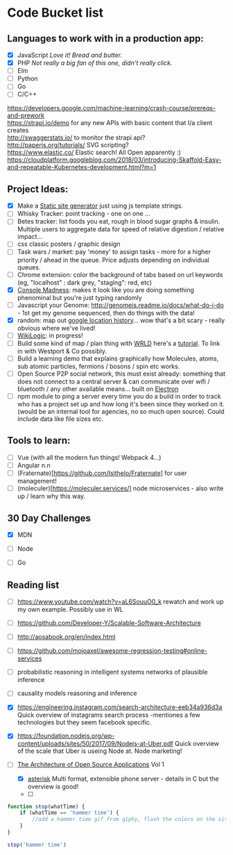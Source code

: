 # Code Bucket list

## Languages to work with in a production app:

 - [x] JavaScript *Love it! Bread and butter.*
 - [x] PHP *Not really a big fan of this one, didn't really click.*
 - [ ] Elm
 - [ ] Python
 - [ ] Go
 - [ ] C/C++
 
https://developers.google.com/machine-learning/crash-course/prereqs-and-prework  
https://strapi.io/demo for any new APIs with basic content that I/a client creates  
http://swaggerstats.io/ to monitor the strapi api?  
http://paperjs.org/tutorials/ SVG scripting?  
https://www.elastic.co/ Elastic search! All Open apparently :)
https://cloudplatform.googleblog.com/2018/03/introducing-Skaffold-Easy-and-repeatable-Kubernetes-development.html?m=1

## Project Ideas:

 - [x] Make a [Static site generator](https://www.npmjs.com/package/mini-site-generator) just using js template strings.
 - [ ] Whisky Tracker: point tracking - one on one ...
 - [ ] Betes tracker: list foods you eat, rough in blood sugar graphs & insulin. Multiple users to aggregate data for speed of relative digestion / relative impact...
 - [ ] css classic posters / graphic design
 - [ ] Task wars / market: pay 'money' to assign tasks - more for a higher priority / ahead in the queue. Price adjusts depending on individual queues.
 - [ ] Chrome extension: color the background of tabs based on url keywords (eg, "localhost" : dark grey, "staging": red, etc)
 - [x] [Console Madness](https://github.com/ijmccallum/consoleMadness): makes it look like you are doing something phenominal but you're just typing randomly
 - [ ] Javascript your Genome: http://genomejs.readme.io/docs/what-do-i-do - 1st get my genome sequenced, then do things with the data!
 - [x] random: map out [google location history](https://codeburst.io/how-i-created-a-heatmap-of-my-location-history-with-javascript-google-maps-972a2d1be240)... wow that's a bit scary - really obvious where we've lived!
 - [ ] [WikiLogic](https://github.com/WikiLogic/WikiLogic): in progress!
 - [ ] Build some kind of map / plan thing with [WRLD](https://www.wrld3d.com/) here's a [tutorial](https://www.sitepoint.com/building-dynamic-3d-maps/). To link in with Westport & Co possibly.
 - [ ] Build a learning demo that explains graphically how Molecules, atoms, sub atomic particles, fermions / bosons / spin etc works.
 - [ ] Open Source P2P social network, this must exist already: something that does not connect to a central server & can communicate over wifi / bluetooth / any other available means... built on [Electron](http://electron.atom.io/) 
 - [ ] npm module to ping a server every time you do a build in order to track who has a project set up and how long it's been since they worked on it. (would be an internal tool for agencies, no so much open source). Could include data like file sizes etc.

## Tools to learn:

 - [ ] Vue (with all the modern fun things! Webpack 4...)
 - [ ] Angular n.n
 - [ ] (Fraternate)[https://github.com/Isithelo/Fraternate] for user management!
 - [ ] (moleculer)[https://moleculer.services/] node microservices - also write up / learn why this way.

## 30 Day Challenges 

 - [x] MDN
 - [ ] Node
 - [ ] Go
 
 
## Reading list

- [ ] https://www.youtube.com/watch?v=aL6SouuO0_k rewatch and work up my own example. Possibly use in WL
- [ ] https://github.com/Developer-Y/Scalable-Software-Architecture
- [ ] http://aosabook.org/en/index.html
- [ ] https://github.com/mojoaxel/awesome-regression-testing#online-services

- [ ] probabilistic reasoning in intelligent systems networks of plausible inference
- [ ] causality models reasoning and inference
- [x] https://engineering.instagram.com/search-architecture-eeb34a936d3a Quick overview of instagrams search process -mentiones a few technologies but they seem facebook specific.
- [x] https://foundation.nodejs.org/wp-content/uploads/sites/50/2017/09/Nodejs-at-Uber.pdf Quick overview of the scale that Uber is useing Node at. Node marketing!
- [ ] [The Architecture of Open Source Applications](http://aosabook.org/en/index.html) Vol 1
    - [x] [asterisk](http://aosabook.org/en/asterisk.html) Multi format, extensible phone server - details in C but the overview is good!
    - [ ]


```js
function stop(whatTime) {
	if (whatTime == 'hammer time') {
		//add a hammer time gif from giphy, flash the colors on the site
	}
}

stop('hammer time')
```

